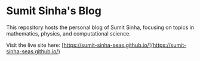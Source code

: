 # Sumit Sinha's Blog

This repository hosts the personal blog of Sumit Sinha, focusing on topics in mathematics, physics, and computational science.

Visit the live site here: [https://sumit-sinha-seas.github.io/](https://sumit-sinha-seas.github.io/)
